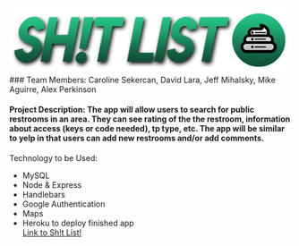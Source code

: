 <img src="/public/assets/img/banner.png" alt="banner">
<br>
### Team Members: Caroline Sekercan, David Lara, Jeff Mihalsky, Mike Aguirre, Alex Perkinson

#### Project Description: The app will allow users to search for public restrooms in an area. They can see rating of the the restroom, information about access (keys or code needed), tp type, etc. The app will be similar to yelp in that users can add new restrooms and/or add comments.

Technology to be Used:

- MySQL
- Node & Express
- Handlebars
- Google Authentication
- Maps
- Heroku to deploy finished app
  <br>
  <a href="https://sh1tlist.herokuapp.com/">Link to Sh!t List!</a>
